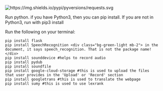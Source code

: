 <img alt="https://img.shields.io/pypi/pyversions/requests.svg" src="https://img.shields.io/pypi/pyversions/requests.svg">



Run python. if you have Python3, then you can pip install. If you are not in Python3, run with pip3 install <package name>

  
Run the following on your terminal: 
```
pip install flask
pip install SpeechRecognition <div class="bg-green-light mb-2"> in the document, it says speech_recognition. That is not the package name!</div>
pip install sounddevice #helps to record audio
pip install pydub
pip install soundfile
pip install google-cloud-storage #this is used to upload the files that user provides in the 'Upload' or 'Record' section
pip install googletrans #this is used to translate the webpage
pip install sumy #this is used to use lexrank
```
